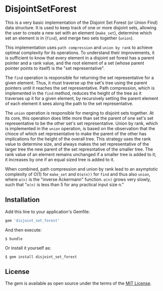 # DisjointSetForest

This is a very basic implementation of the Disjoint Set Forest (or Union Find) data structure. It is used to keep track of one or more disjoint sets, allowing the user to create a new set with an element (`make_set`), determine which set an element is in (`find`), and merge two sets together (`union`).

This implementation uses `path compression` and `union by rank` to achieve optimal complexity for its operations. To understand their improvements, it is sufficient to know that every element in a disjoint set forest has a parent pointer and a rank value, and the root element of a set (whose parent pointer points to itself) is the "set representative".

The `find` operation is responsible for returning the set representative for a given element. Thus, it must traverse up the set's tree using the parent pointers until it reaches the set representative. Path compression, which is implemented in the `find` method, reduces the height of the tree as it traverses up it for a given element, by recursively setting the parent element of each element it sees along the path to the set representative.

The `union` operation is responsible for merging to disjoint sets together. At its core, this operation does little more than set the parent of one set's set representative to be the other set's set representative. Union by rank, which is implemented in the `union` operation, is based on the observation that the chioce of which set representative to make the parent of the other has implications for the height of the overall tree. This strategy uses the rank value to determine size, and always makes the set representative of the larger tree the new parent of the set represntative of the smaller tree. The rank value of an element remains unchanged if a smaller tree is added to it; it increases by one if an equal sized tree is added to it.

When combined, path compression and union by rank lead to an asymptotic complexity of O(1) for `make_set` and `O(α(n))` for `find` and thus also `union`, where `α(n)` is the "inverse Ackermann" function. `α(n)` grows very slowly, such that "`α(n)` is less than 5 for any practical input size n."

## Installation

Add this line to your application's Gemfile:

```ruby
gem 'disjoint_set_forest'
```

And then execute:

    $ bundle

Or install it yourself as:

    $ gem install disjoint_set_forest

## License

The gem is available as open source under the terms of the [MIT License](https://opensource.org/licenses/MIT).